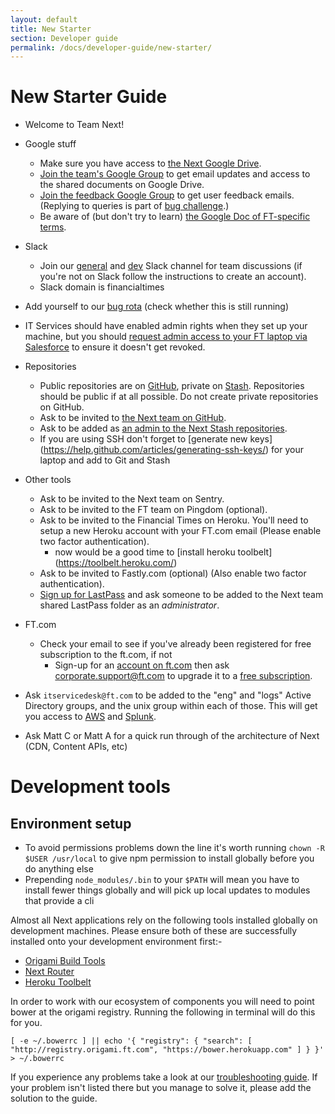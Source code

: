 ```yaml
---
layout: default
title: New Starter
section: Developer guide
permalink: /docs/developer-guide/new-starter/
---
```


# New Starter Guide

- Welcome to Team Next!
- Google stuff
  * Make sure you have access to [the Next Google Drive](https://drive.google.com/open?id=0B0DDxFh3ZO93T3VYbkZVZnNEQk0&authuser=1).
  * [Join the team's Google Group](https://groups.google.com/a/ft.com/forum/#!forum/next.team) to get email updates and access to the shared documents on Google Drive.
  * [Join the feedback Google Group](https://groups.google.com/a/ft.com/forum/#!forum/next.feedback) to get user feedback emails. (Replying to queries is part of [bug challenge](http://financial-times.github.io/next/docs/developer-guide/bug-challenge/).)
  * Be aware of (but don't try to learn) [the Google Doc of FT-specific terms](https://docs.google.com/a/ft.com/spreadsheet/ccc?key=0AlHku4bDWky2dDZraDlKNzhOY1JDZzM5Mk5COGs5MFE#gid=0).
- Slack
  * Join our [general](https://financialtimes.slack.com/messages/ft-next/) and [dev](https://financialtimes.slack.com/messages/ft-next-dev/) Slack channel for team discussions (if you're not on Slack follow the instructions to create an account).
  * Slack domain is financialtimes
- Add yourself to our [bug rota](https://docs.google.com/spreadsheets/d/1mbJQYJOgXAH2KfgKUM1Vgxq8FUIrahumb39wzsgStu0/edit#gid=0) (check whether this is still running)
- IT Services should have enabled admin rights when they set up your machine, but you should [request admin access to your FT laptop via Salesforce](https://financialtimes.my.salesforce.com/home/home.jsp) to ensure it doesn't get revoked.
- Repositories
  * Public repositories are on [GitHub](https://github.com/Financial-Times/), private on [Stash](http://git.svc.ft.com/projects/NEXT).  Repositories should be public if at all possible.  Do not create private repositories on GitHub.
  * Ask to be invited to [the Next team on GitHub](https://github.com/orgs/Financial-Times/teams/next).
  * Ask to be added as [an admin to the Next Stash repositories](http://git.svc.ft.com/plugins/servlet/projectpermissions/NEXT).
  * If you are using SSH don't forget to [generate new keys] (https://help.github.com/articles/generating-ssh-keys/) for your laptop and add to Git and Stash 
- Other tools
  * Ask to be invited to the Next team on Sentry.
  * Ask to be invited to the FT team on Pingdom (optional).
  * Ask to be invited to the Financial Times on Heroku. You'll need to setup a new Heroku account with your FT.com email (Please enable two factor authentication).
    * now would be a good time to [install heroku toolbelt] (https://toolbelt.heroku.com/)
  * Ask to be invited to Fastly.com (optional) (Also enable two factor authentication).
  * [Sign up for LastPass](https://docs.google.com/document/d/11g8nghpv0aCnmh49FK8AK9wxUWC_Wj9swCAURKniJ4o/edit) and ask someone to be added to the Next team shared LastPass folder as an *administrator*.
- FT.com
  * Check your email to see if you've already been registered for free subscription to the ft.com, if not
    * Sign-up for an [account on ft.com](http://registration.ft.com/registration) then ask corporate.support@ft.com to upgrade it to a [free subscription](https://neo.pearson.com/community/enabling-functions/ges-human-resources/reward/my_benefits_uk/blog/2012/10/09/ftcom-subscriptions).

- Ask `itservicedesk@ft.com` to be added to the "eng" and "logs" Active Directory groups, and the unix group within each of those. This will get you access to [AWS](https://awslogin.internal.ft.com) and [Splunk](https://splunk.internal.ft.com).
- Ask Matt C or Matt A for a quick run through of the architecture of Next (CDN, Content APIs, etc)

# Development tools

## Environment setup
* To avoid permissions problems down the line it's worth running `chown -R $USER /usr/local` to give npm permission to install globally before you do anything else
* Prepending `node_modules/.bin` to your `$PATH` will mean you have to install fewer things globally and will pick up local updates to modules that provide a cli

Almost all Next applications rely on the following tools installed globally on development machines.  Please ensure both of these are successfully installed onto your development environment first:-

- [Origami Build Tools](https://github.com/Financial-Times/origami-build-tools/)
- [Next Router](http://git.svc.ft.com/projects/NEXT/repos/router/browse)
- [Heroku Toolbelt](https://toolbelt.heroku.com/)

In order to work with our ecosystem of components you will need to point bower at the origami registry. Running the following in terminal will do this for you.

```
[ -e ~/.bowerrc ] || echo '{ "registry": { "search": [ "http://registry.origami.ft.com", "https://bower.herokuapp.com" ] } }' > ~/.bowerrc
```

If you experience any problems take a look at our [troubleshooting guide](/next/docs/developer-guide/troubleshooting/). If your problem isn't listed there but you manage to solve it, please add the solution to the guide.
